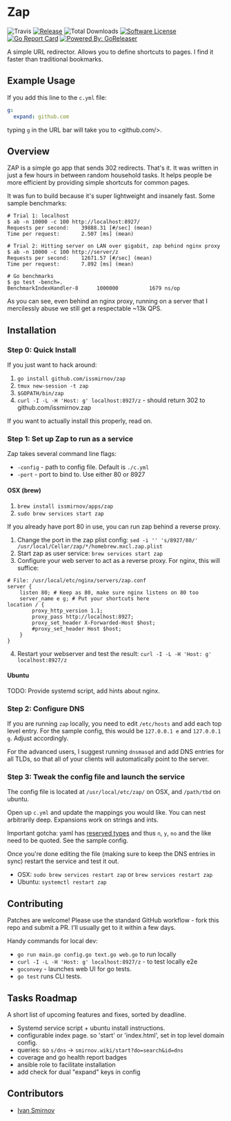 # Zap 

![Travis](https://travis-ci.org/issmirnov/zap.svg?branch=master)
[![Release](https://img.shields.io/github/release/issmirnov/zap.svg?style=flat-square)](https://github.com/goreleaser/goreleaser/releases/latest)
![Total Downloads](https://img.shields.io/github/downloads/issmirnov/zap/total.svg)
[![Software License](https://img.shields.io/badge/license-MIT-brightgreen.svg?style=flat-square)](LICENSE.md)
[![Go Report Card](https://goreportcard.com/badge/github.com/issmirnov/zap?style=flat-square)](https://goreportcard.com/report/github.com/issmirnov/zap)
[![Powered By: GoReleaser](https://img.shields.io/badge/powered%20by-goreleaser-green.svg?style=flat-square)](https://github.com/goreleaser)

A simple URL redirector. Allows you to define shortcuts to pages. I find it faster than traditional bookmarks.

## Example Usage

If you add this line to the `c.yml` file:

```yaml
g:
  expand: github.com
```

typing `g` in the URL bar will take you to <github.com/>.

## Overview

ZAP is a simple go app that sends 302 redirects. That's it. It was written in just a few hours in between random household tasks. It helps people be more efficient by providing simple shortcuts for common pages.

It was fun to build because it's super lightweight and insanely fast. Some sample benchmarks:

```
# Trial 1: localhost
$ ab -n 10000 -c 100 http://localhost:8927/
Requests per second:    39888.31 [#/sec] (mean)
Time per request:       2.507 [ms] (mean)

# Trial 2: Hitting server on LAN over gigabit, zap behind nginx proxy
$ ab -n 10000 -c 100 http://server/z
Requests per second:    12671.57 [#/sec] (mean)
Time per request:       7.892 [ms] (mean)

# Go benchmarks
$ go test -bench=.
BenchmarkIndexHandler-8   	 1000000	      1679 ns/op
```

As you can see, even behind an nginx proxy, running on a server that I
mercilessly abuse we still get a respectable ~13k QPS.



## Installation

### Step 0: Quick Install

If you just want to hack around:

1. `go install github.com/issmirnov/zap`
2. `tmux new-session -t zap`
3. `$GOPATH/bin/zap`
4. `curl -I -L -H 'Host: g' localhost:8927/z` - should return 302 to github.com/issmirnov.zap

If you want to actually install this properly, read on.


### Step 1: Set up Zap to run as a service

Zap takes several command line flags:

- `-config` - path to config file. Default is `./c.yml`
- `-port` - port to bind to. Use either 80 or 8927

#### OSX (brew)

1. `brew install issmirnov/apps/zap`
2. `sudo brew services start zap`

If you already have port 80 in use, you can run zap behind a reverse proxy.

1. Change the port in the zap plist config: `sed -i '' 's/8927/80/'  /usr/local/Cellar/zap/*/homebrew.mxcl.zap.plist`
2. Start zap as user service: `brew services start zap`
3. Configure your web server to act as a reverse proxy. For nginx, this will suffice:

```
# File: /usr/local/etc/nginx/servers/zap.conf
server {
    listen 80; # Keep as 80, make sure nginx listens on 80 too
    server_name e g; # Put your shortcuts here
location / {
        proxy_http_version 1.1;
        proxy_pass http://localhost:8927;
        proxy_set_header X-Forwarded-Host $host;
        #proxy_set_header Host $host;
    }
}
```

4. Restart your webserver and test the result: `curl -I -L -H 'Host: g' localhost:8927/z`

#### Ubuntu

TODO: Provide systemd script, add hints about nginx.


### Step 2: Configure DNS

If you are running `zap` locally, you need to edit `/etc/hosts` and add each top level entry. For the sample config, this would be `127.0.0.1 e` and `127.0.0.1 g`. Adjust accordingly.

For the advanced users, I suggest running `dnsmasqd` and add DNS entries for all TLDs, so that all of your clients will automatically point to the server.

### Step 3: Tweak the config file and launch the service

The config file is located at `/usr/local/etc/zap/` on OSX, and `/path/tbd` on ubuntu.

Open up `c.yml` and update the mappings you would like. You can nest arbitrarily deep. Expansions work on strings and ints.

Important gotcha: yaml has [reserved types](http://yaml.org/type/bool.html) and thus `n`, `y`, `no` and the like need to be quoted. See the sample config.

Once you're done editing the file (making sure to keep the DNS entries in sync) restart the service and test it out.

- OSX: `sudo brew services restart zap` or `brew services restart zap`
- Ubuntu: `systemctl restart zap`

## Contributing

Patches are welcome! Please use the standard GitHub workflow - fork this repo and submit a PR. I'll usually get to it within a few days.

Handy commands for local dev:

- `go run main.go config.go text.go web.go` to run locally
- `curl -I -L -H 'Host: g' localhost:8927/z` - to test locally e2e
- `goconvey` - launches web UI for go tests.
- `go test` runs CLI tests.


## Tasks Roadmap

A short list of upcoming features and fixes, sorted by deadline.

- Systemd service script + ubuntu install instructions.
- configurable index page. so 'start' or 'index.html', set in top level domain config.
- queries: so `s/dns` -> `smirnov.wiki/start?do=search&id=dns`
- coverage and go health report badges
- ansible role to facilitate installation
- add check for dual "expand" keys in config


## Contributors

- [Ivan Smirnov](http://ivansmirnov.name)
